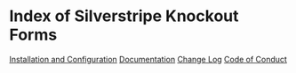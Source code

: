 # Index of Silverstripe Knockout Forms

[Installation and Configuration](/installationconfiguration.md)
[Documentation](/documentation.md)
[Change Log](/changelog.md)
[Code of Conduct](/codeofconduct.md)
